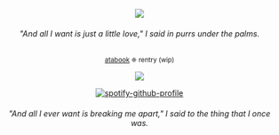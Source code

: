 <div align="center">
  
![](https://komarev.com/ghpvc/?username=astrobarrage&color=0202fe&label=☾+cultists&abbreviated=true)           

<div align="center">

###### _"And all I want is just a little love," I said in purrs under the palms._

<div align="center">

<sub>[atabook](https://astrobarrage.atabook.org/) ❈ rentry (wip)[]()<sub>

<div align="center">

![](https://files.catbox.moe/cq04rc.png)

<div align="center">

[![spotify-github-profile](https://spotify-github-profile.kittinanx.com/api/view?uid=31opbigsvunesjz4xby6hfaiowlm&cover_image=true&theme=novatorem&show_offline=false&background_color=121212&interchange=false&bar_color_cover=true&bar_color=53b14f)](https://spotify-github-profile.kittinanx.com/api/view?uid=31opbigsvunesjz4xby6hfaiowlm&redirect=true)

<div align="center">
  
###### _"And all I ever want is breaking me apart," I said to the thing that I once was._
